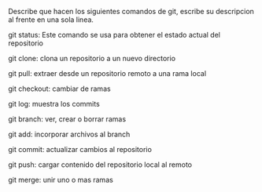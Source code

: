 Describe que hacen los siguientes comandos de git, escribe su descripcion al frente en una sola linea.

git status: Este comando se usa para obtener el estado actual del repositorio

git clone: clona un repositorio a un nuevo directorio

git pull: extraer desde un repositorio remoto a una rama local

git checkout: cambiar de ramas 

git log: muestra los commits 

git branch: ver, crear o borrar ramas

git add: incorporar archivos al branch

git commit: actualizar cambios al repositorio 

git push: cargar contenido del repositorio local al remoto

git merge: unir uno o mas ramas
